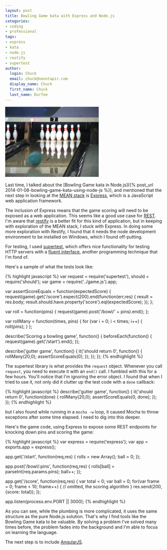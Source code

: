 ```yaml
---
layout: post
title: Bowling Game kata with Express and Node.js
categories:
- coding
- professional
tags:
- express
- kata
- node.js
- restify
- supertest
author:
  login: Chuck
  email: chuck@neontapir.com
  display_name: Chuck
  first_name: Chuck
  last_name: Durfee
---
```

<img src="/assets/bowling-300x225.jpg"/>

Last time, I talked about the [Bowling Game kata in Node.js]({% post_url 2014-01-08-bowling-game-kata-using-node-js %}), and mentioned that the next step in looking at the [MEAN stack](http://www.mean.io/) is [Express](http://expressjs.com/), which is a JavaScript web application framework.

The inclusion of Express means that the game scoring will need to be exposed as a web application. This seems like a good use case for [REST](http://en.wikipedia.org/wiki/Representational_state_transfer). I'm aware that [restify](http://mcavage.me/node-restify/) is a better fit for this kind of application, but in keeping with exploration of the MEAN stack, I stuck with Express. In doing some more exploration with Restify, I found that it needs the node development environment to be installed on Windows, which I found off-putting.

For testing, I used [supertest](https://github.com/visionmedia/supertest‎), which offers nice functionality for testing HTTP servers with a [fluent interface](http://en.wikipedia.org/wiki/Fluent_interface), another programming technique that I'm fond of.

Here's a sample of what the tests look like:

{% highlight javascript %}
 var request = require('supertest'),
 should = require('should');
 var game = require('../game.js').app;

var assertScoreEquals = function(expectedScore) {
 request(game).get('/score').expect(200).end(function(err,res) {
 result = res.body;
 result.should.have.property('score').eql(expectedScore);
 });
 };

var roll = function(pins) {
 request(game).post('/bowl/' + pins).end();
 };

var rollMany = function(times, pins) {
 for (var i = 0; i < times; i++) {
 roll(pins);
 }
 };

describe('Scoring a bowling game', function() {
 beforeEach(function() {
 request(game).get('/start').end();
 });

describe('gutter game', function() {
 it('should return 0', function() {
 rollMany(20,0);
 assertScoreEquals(0);
 });
 });
 });
 {% endhighlight %}

The supertest library is what provides the `request` object. Whenever you call `request`, you need to execute it with an `end()` call. I fumbled with this for a few hours. You'll notice that I'm ignoring the error object. I found that when I tried to use it, not only did it clutter up the test code with a `done` callback:

{% highlight javascript %}
 describe('gutter game', function() {
 it('should return 0', function(done) {
 rollMany(20,0);
 assertScoreEquals(0, done);
 });
 });
 {% endhighlight %}

but I also found while running in a `mocha -w` loop, it caused Mocha to throw exceptions after some time elapsed. I need to dig into this deeper.

Here's the game code, using Express to expose some REST endpoints for knocking down pins and scoring the game:

{% highlight javascript %}
 var express = require('express');
 var app = exports.app = express();

app.get('/start', function(req,res) {
 rolls = new Array();
 ball = 0;
 });

app.post('/bowl/:pins', function(req,res) {
 rolls[ball] = parseInt(req.params.pins);
 ball++;
 });

app.get('/score', function(req,res) {
 var total = 0;
 var ball = 0;
 for(var frame = 0; frame < 10; frame++) {
 // omitted, the scoring algorithm
 }
 res.send(200, {score: total});
 });

app.listen(process.env.PORT || 3000);
 {% endhighlight %}

As you can see, while the plumbing is more complicated, it uses the same structure as the pure Node.js solution. That's why I find tools like the Bowling Game kata to be valuable. By solving a problem I've solved many times before, the problem fades into the background and I'm able to focus on learning the language.

The next step is to include [AngularJS](http://angularjs.org).
